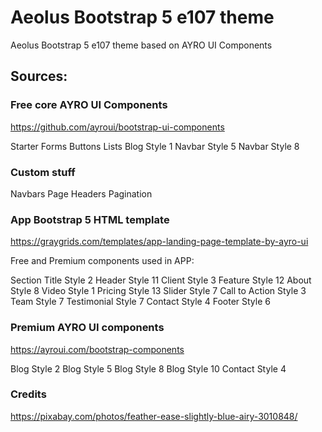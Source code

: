 # Aeolus Bootstrap 5 e107 theme

Aeolus Bootstrap 5 e107 theme based on AYRO UI Components


## Sources:

### Free core AYRO UI Components

https://github.com/ayroui/bootstrap-ui-components

Starter
Forms
Buttons
Lists
Blog Style 1
Navbar Style 5
Navbar Style 8

### Custom stuff

Navbars
Page Headers
Pagination


### App Bootstrap 5 HTML template

https://graygrids.com/templates/app-landing-page-template-by-ayro-ui

Free and Premium components used in APP:

  Section Title Style 2
  Header Style 11
  Client Style 3
  Feature Style 12
  About Style 8
  Video Style 1
  Pricing Style 13
  Slider Style 7
  Call to Action Style 3
  Team Style 7
  Testimonial Style 7
  Contact Style 4
  Footer Style 6

### Premium AYRO UI components

https://ayroui.com/bootstrap-components

Blog Style 2
Blog Style 5
Blog Style 8
Blog Style 10
Contact Style 4


### Credits

https://pixabay.com/photos/feather-ease-slightly-blue-airy-3010848/

